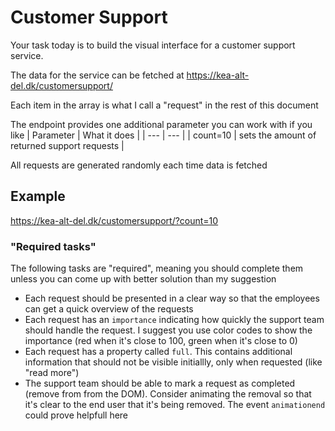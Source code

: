 # Customer Support
Your task today is to build the visual interface for a customer support service.

The data for the service can be fetched at https://kea-alt-del.dk/customersupport/

Each item in the array is what I call a "request" in the rest of this document

The endpoint provides one additional parameter you can work with if you like
| Parameter | What it does |
| --- | --- |
| count=10 | sets the amount of returned support requests |

All requests are generated randomly each time data is fetched
## Example
https://kea-alt-del.dk/customersupport/?count=10

### "Required tasks"
The following tasks are "required", meaning you should complete them unless you can come up with better solution than my suggestion

* Each request should be presented in a clear way so that the employees can get a quick overview of the requests
* Each request has an `importance` indicating how quickly the support team should handle the request. I suggest you use color codes to show the importance (red when it's close to 100, green when it's close to 0)
* Each request has a property called `full`. This contains additional information that should not be visible initiallly, only when requested (like "read more")
* The support team should be able to mark a request as completed (remove from from the DOM). Consider animating the removal so that it's clear to the end user that it's being removed. The event `animationend` could prove helpfull here
